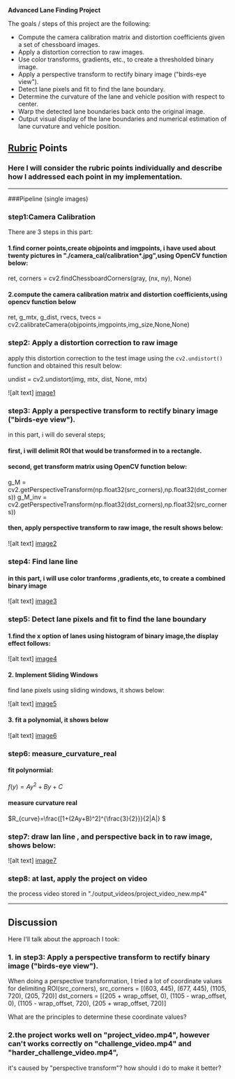 **Advanced Lane Finding Project**

The goals / steps of this project are the following:

* Compute the camera calibration matrix and distortion coefficients given a set of chessboard images.
* Apply a distortion correction to raw images.
* Use color transforms, gradients, etc., to create a thresholded binary image.
* Apply a perspective transform to rectify binary image ("birds-eye view").
* Detect lane pixels and fit to find the lane boundary.
* Determine the curvature of the lane and vehicle position with respect to center.
* Warp the detected lane boundaries back onto the original image.
* Output visual display of the lane boundaries and numerical estimation of lane curvature and vehicle position.


[//]: # (Image References)

[image1]: ./output_images/undistorted.jpg "Undistorted"
[image2]: ./output_images/warped.jpg "Road Transformed"
[image3]: ./output_images/sobel_hls_combined.jpg "Binary Example"
[image4]: ./output_images/histogram.jpg "histogram example"
[image5]: ./output_images/rectangle_line.png "find lane pixels"
[image6]: ./output_images/fit_polynomial.jpg "fit Visual"
[image7]: ./output_images/find_lane_line.jpg "Output"
[video1]: ./project_video.mp4 "Video"

## [Rubric](https://review.udacity.com/#!/rubrics/571/view) Points

### Here I will consider the rubric points individually and describe how I addressed each point in my implementation.  
---

###Pipeline (single images)

### step1:Camera Calibration

There are 3 steps in this part:

#### 1.find corner points,create objpoints and imgpoints, i have used about twenty pictures in "./camera_cal/calibration*.jpg",using OpenCV function below:
    
ret, corners = cv2.findChessboardCorners(gray, (nx, ny), None)

#### 2.compute the camera calibration matrix and distortion coefficients,using opencv function below

ret, g_mtx, g_dist, rvecs, tvecs = cv2.calibrateCamera(objpoints,imgpoints,img_size,None,None)

### step2: Apply a distortion correction to raw image

apply this distortion correction to the test image using the `cv2.undistort()` function and obtained this result below: 

undist = cv2.undistort(img, mtx, dist, None, mtx)

![alt text] [image1]

### step3: Apply a perspective transform to rectify binary image ("birds-eye view").

in this part, i will do several steps;

#### first, i will delimit ROI that would be transformed in to a rectangle.

#### second, get transform matrix using OpenCV function below:

g_M = cv2.getPerspectiveTransform(np.float32(src_corners),np.float32(dst_corners))
g_M_inv = cv2.getPerspectiveTransform(np.float32(dst_corners),np.float32(src_corners))

#### then, apply perspective transform to raw image, the result shows below:


![alt text] [image2]


### step4: Find lane line
#### in this part, i will use color tranforms ,gradients,etc, to create a combined binary image

![alt text] [image3]

### step5: Detect lane pixels and fit to find the lane boundary  

#### 1.find the x option of lanes using histogram of binary image,the display effect follows:

![alt text] [image4]

#### 2. Implement Sliding Windows

find lane pixels using sliding windows, it shows below:

![alt text] [image5]

#### 3. fit a polynomial, it shows below

![alt text] [image6]


### step6: measure_curvature_real

#### fit polynormial:

$f(y)=Ay^2 + By + C$

#### measure curvature real

$R_{curve}=\frac{[1+(2Ay+B)^2]^{\frac{3}{2}}}{2|A|} $

### step7: draw lan line , and perspective back in to raw image, shows below:

![alt text] [image7]

### step8: at last, apply the project on video


the process video stored in "./output_videos/project_video_new.mp4"

---
## Discussion

Here I'll talk about the approach I took:

### 1. in step3: Apply a perspective transform to rectify binary image ("birds-eye view").

When doing a perspective transformation, I tried a lot of coordinate values for delimiting ROI(src_corners),
src_corners = [(603, 445), (677, 445), (1105, 720), (205, 720)]
dst_corners = [(205 + wrap_offset, 0), (1105 - wrap_offset, 0), (1105 - wrap_offset, 720), (205 + wrap_offset, 720)]

What are the principles to determine these coordinate values?

### 2.the project works well on "project_video.mp4", however can't works correctly on  "challenge_video.mp4" and "harder_challenge_video.mp4",

 it's caused by  "perspective transform"? how should i do to make it better?